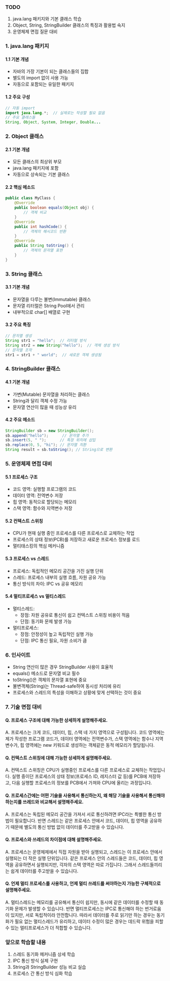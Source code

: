 ### TODO
1. java.lang 패키지와 기본 클래스 학습
2. Object, String, StringBuilder 클래스의 특징과 활용법 숙지
3. 운영체제 면접 질문 대비

### 1. java.lang 패키지
#### 1.1 기본 개념
- 자바의 가장 기본이 되는 클래스들의 집합
- 별도의 import 없이 사용 가능
- 자동으로 포함되는 유일한 패키지

#### 1.2 주요 구성
```java
// 자동 import
import java.lang.*;  // 실제로는 작성할 필요 없음
// 주요 클래스들
String, Object, System, Integer, Double...
```

### 2. Object 클래스
#### 2.1 기본 개념
- 모든 클래스의 최상위 부모
- java.lang 패키지에 포함
- 자동으로 상속되는 기본 클래스

#### 2.2 핵심 메소드
```java
public class MyClass {
    @Override
    public boolean equals(Object obj) {
        // 객체 비교
    }
    @Override
    public int hashCode() {
        // 객체의 해시코드 반환
    }
    @Override
    public String toString() {
        // 객체의 문자열 표현
    }
}
```

### 3. String 클래스
#### 3.1 기본 개념
- 문자열을 다루는 불변(Immutable) 클래스
- 문자열 리터럴은 String Pool에서 관리
- 내부적으로 char[] 배열로 구현

#### 3.2 주요 특징
```java
// 문자열 생성
String str1 = "hello";  // 리터럴 방식
String str2 = new String("hello");  // 객체 생성 방식
// 문자열 조작
str1 = str1 + " world";  // 새로운 객체 생성됨
```

### 4. StringBuilder 클래스
#### 4.1 기본 개념
- 가변(Mutable) 문자열을 처리하는 클래스
- String과 달리 객체 수정 가능
- 문자열 연산이 많을 때 성능상 유리

#### 4.2 주요 메소드
```java
StringBuilder sb = new StringBuilder();
sb.append("hello");      // 문자열 추가
sb.insert(5, " ");      // 특정 위치에 삽입
sb.replace(0, 5, "hi"); // 문자열 치환
String result = sb.toString(); // String으로 변환
```

### 5. 운영체제 면접 대비
#### 5.1 프로세스 구조
- 코드 영역: 실행할 프로그램의 코드
- 데이터 영역: 전역변수 저장
- 힙 영역: 동적으로 할당되는 메모리
- 스택 영역: 함수와 지역변수 저장

#### 5.2 컨텍스트 스위칭
- CPU가 현재 실행 중인 프로세스를 다른 프로세스로 교체하는 작업
- 프로세스의 상태 정보(PCB)를 저장하고 새로운 프로세스 정보를 로드
- 멀티태스킹의 핵심 메커니즘

#### 5.3 프로세스 vs 스레드
- 프로세스: 독립적인 메모리 공간을 가진 실행 단위
- 스레드: 프로세스 내부의 실행 흐름, 자원 공유 가능
- 통신 방식의 차이: IPC vs 공유 메모리

#### 5.4 멀티프로세스 vs 멀티스레드
- 멀티스레드:
    - 장점: 자원 공유로 통신이 쉽고 컨텍스트 스위칭 비용이 적음
    - 단점: 동기화 문제 발생 가능
- 멀티프로세스:
    - 장점: 안정성이 높고 독립적인 실행 가능
    - 단점: IPC 통신 필요, 자원 소비가 큼

### 6. 인사이트
- String 연산이 많은 경우 StringBuilder 사용이 효율적
- equals() 메소드로 문자열 비교 필수
- toString()은 객체의 문자열 표현에 중요
- 불변객체(String)는 Thread-safe하여 동시성 처리에 유리
- 프로세스와 스레드의 특성을 이해하고 상황에 맞게 선택하는 것이 중요

### 7. 기술 면접 대비
#### Q. 프로세스 구조에 대해 가능한 상세하게 설명해주세요.
A. 프로세스는 크게 코드, 데이터, 힙, 스택 네 가지 영역으로 구성됩니다. 코드 영역에는 제가 작성한 프로그램 코드가, 데이터 영역에는 전역변수가, 스택 영역에는 함수나 지역변수가, 힙 영역에는 new 키워드로 생성하는 객체같은 동적 메모리가 할당됩니다.

#### Q. 컨텍스트 스위칭에 대해 가능한 상세하게 설명해주세요.
A. 컨텍스트 스위칭은 CPU가 실행중인 프로세스를 다른 프로세스로 교체하는 작업입니다. 실행 중이던 프로세스의 상태 정보(프로세스 ID, 레지스터 값 등)를 PCB에 저장하고, 다음 실행할 프로세스의 정보를 PCB에서 가져와 CPU에 올리는 과정입니다.

#### Q. 프로세스간에는 어떤 기술을 사용해서 통신하는지, 왜 해당 기술을 사용해서 통신해야하는지를 쓰레드와 비교해서 설명해주세요.
A. 프로세스는 독립된 메모리 공간을 가져서 서로 통신하려면 IPC라는 특별한 통신 방법이 필요합니다. 반면 스레드는 같은 프로세스 안에서 코드, 데이터, 힙 영역을 공유하기 때문에 별도의 통신 방법 없이 데이터를 주고받을 수 있습니다.

#### Q. 프로세스와 쓰레드의 차이점에 대해 설명해주세요.
A. 프로세스는 운영체제에서 직접 자원을 받아 실행되고, 스레드는 이 프로세스 안에서 실행되는 더 작은 실행 단위입니다. 같은 프로세스 안의 스레드들은 코드, 데이터, 힙 영역을 공유하면서 실행되지만, 각자의 스택 영역은 따로 가집니다. 그래서 스레드들끼리는 쉽게 데이터를 주고받을 수 있습니다.

#### Q. 언제 멀티 프로세스를 사용하고, 언제 멀티 쓰레드를 써야하는지 가능한 구체적으로 설명해주세요.
A. 멀티스레드는 메모리를 공유해서 통신이 쉽지만, 동시에 같은 데이터를 수정할 때 동기화 문제가 발생할 수 있습니다. 반면 멀티프로세스는 IPC로 통신해야 하는 번거로움이 있지만, 서로 독립적이라 안전합니다. 따라서 데이터를 주로 읽기만 하는 경우는 동기화가 필요 없는 멀티스레드가 유리하고, 데이터 수정이 많은 경우는 데드락 위험을 피할 수 있는 멀티프로세스가 더 적합할 수 있습니다.

### 앞으로 학습할 내용
1. 스레드 동기화 메커니즘 상세 학습
2. IPC 통신 방식 실제 구현
3. String과 StringBuilder 성능 비교 실습
4. 프로세스 간 통신 방식 심화 학습